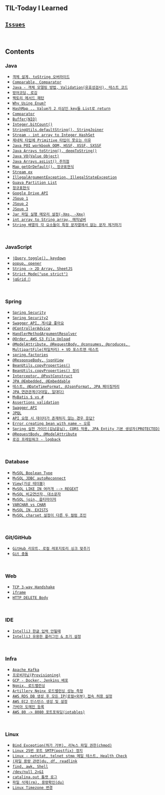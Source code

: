 ## TIL-Today I Learned
## [`Issues`](https://github.com/JuHyun419/TIL-TodayILearned/issues)

<br>

## Contents

### Java
  - [`객체 설계, toString 오버라이드`](https://github.com/JuHyun419/TIL-TodayILearned/issues/11)
  - [`Comparable, Comparator`](https://github.com/JuHyun419/TIL-TodayILearned/issues/13)
  - [`Java - 객체 모델링 방법, Validation(유효성검사), 테스트 코드`](https://github.com/JuHyun419/TIL-TodayILearned/issues/17)
  - [`방어코딩, 로깅`](https://github.com/JuHyun419/TIL-TodayILearned/issues/24)
  - [`팩토리 메서드 패턴`](https://github.com/JuHyun419/TIL-TodayILearned/issues/25)
  - [`Why Using Enum?`](https://github.com/JuHyun419/TIL-TodayILearned/issues/27)
  - [`HashMap .. Value가 2 이상인 key들 List로 return`](https://github.com/JuHyun419/TIL-TodayILearned/issues/31)
  - [`Comparator`](https://github.com/JuHyun419/TIL-TodayILearned/issues/38)
  - [`Buffer(NIO)`](https://github.com/JuHyun419/TIL-TodayILearned/issues/46)
  - [`Integer.bitCount()`](https://github.com/JuHyun419/TIL-TodayILearned/issues/47)
  - [`StringUtils.defaultString(), StringJoiner`](https://github.com/JuHyun419/TIL-TodayILearned/issues/49)
  - [`Stream - int array to Integer HashSet`](https://github.com/JuHyun419/TIL-TodayILearned/issues/50)
  - [`제네릭 타입에 Primitive 타입이 못오는 이유`](https://github.com/JuHyun419/TIL-TodayILearned/issues/57)
  - [`Java POI workbook OOM, HSSF, XSSF, SXSSF`](https://github.com/JuHyun419/TIL-TodayILearned/issues/64)
  - [`Java Arrays toString(), deepToString()`](https://github.com/JuHyun419/TIL-TodayILearned/issues/65)
  - [`Java VO(Value Object)`](https://github.com/JuHyun419/TIL-TodayILearned/issues/69)
  - [`Java Arrays.asList() 주의점`](https://github.com/JuHyun419/TIL-TodayILearned/issues/70)
  - [`Map getOrDefault(), 정규표현식`](https://github.com/JuHyun419/TIL-TodayILearned/issues/72)
  - [`Stream ex`](https://github.com/JuHyun419/TIL-TodayILearned/issues/75)
  - [`IllegalArgumentException, IllegalStateException`](https://github.com/JuHyun419/TIL-TodayILearned/issues/76)
  - [`Guava Partition List`](https://github.com/JuHyun419/TIL-TodayILearned/issues/77)
  - [`정규표현식`](https://github.com/JuHyun419/TIL-TodayILearned/issues/79)
  - [`Google Drive API`](https://github.com/JuHyun419/TIL-TodayILearned/issues/81)
  - [`JSoup 1`](https://github.com/JuHyun419/TIL-TodayILearned/issues/83)
  - [`JSoup 2`](https://github.com/JuHyun419/TIL-TodayILearned/issues/84)
  - [`JSoup 3`](https://github.com/JuHyun419/TIL-TodayILearned/issues/86)
  - [`Jar 파일 실행 메모리 설정(-Xms, -Xmx)`](https://github.com/JuHyun419/TIL-TodayILearned/issues/85)
  - [`int array to String array, 매직넘버`](https://github.com/JuHyun419/TIL-TodayILearned/issues/87)
  - [`String 배열의 각 요소들이 특정 문자열에서 없는 문자 제거하기`](https://github.com/JuHyun419/TIL-TodayILearned/issues/99)

<br>

### JavaScript
  - [`jQuery toggle(), keydown`](https://github.com/JuHyun419/TIL-TodayILearned/issues/24)
  - [`popup, opener`](https://github.com/JuHyun419/TIL-TodayILearned/issues/41)
  - [`String -> 2D Array, SheetJS`](https://github.com/JuHyun419/TIL-TodayILearned/issues/71)
  - [`Strict Mode("use strict")`](https://github.com/JuHyun419/TIL-TodayILearned/issues/79)
  - [`jqGrid 🤬`](https://github.com/JuHyun419/TIL-TodayILearned/issues/115)

<br>

### Spring
  - [`Spring Security`](https://github.com/JuHyun419/TIL-TodayILearned/issues/12)
  - [`Spring Security2`](https://github.com/JuHyun419/TIL-TodayILearned/issues/13)
  - [`Swagger API, 게시글 좋아요`](https://github.com/JuHyun419/TIL-TodayILearned/issues/20)
  - [`@ControllerAdvice`](https://github.com/JuHyun419/TIL-TodayILearned/issues/21)
  - [`HandlerMethodArgumentResolver`](https://github.com/JuHyun419/TIL-TodayILearned/issues/26)
  - [`@Order, AWS S3 File Upload`](https://github.com/JuHyun419/TIL-TodayILearned/issues/27)
  - [`@ModelAttribute, @RequestBody, @consumes, @produces, MultipartFile(파일처리) + VO 포스트맨 테스트`](https://github.com/JuHyun419/TIL-TodayILearned/issues/28)
  - [`spring.factories`](https://github.com/JuHyun419/TIL-TodayILearned/issues/34)
  - [`@ResponseBody, jsonView`](https://github.com/JuHyun419/TIL-TodayILearned/issues/42)
  - [`BeanUtils.copyProperties()`](https://github.com/JuHyun419/TIL-TodayILearned/issues/44)
  - [`BeanUtils.copyProperties() 정리`](https://github.com/JuHyun419/TIL-TodayILearned/issues/45)
  - [`Interceptor, @PostConstruct`](https://github.com/JuHyun419/TIL-TodayILearned/issues/58)
  - [`JPA @Embedded, @Embeddable`](https://github.com/JuHyun419/TIL-TodayILearned/issues/67)
  - [`테스트, @DateTimeFormat, @JsonFormat, JPA 페이징처리`](https://github.com/JuHyun419/TIL-TodayILearned/issues/73)
  - [`JPA 연관관계(다대일, 일대다)`](https://github.com/JuHyun419/TIL-TodayILearned/issues/86)
  - [`MyBatis $ vs #`](https://github.com/JuHyun419/TIL-TodayILearned/issues/95)
  - [`Assertions validation`](https://github.com/JuHyun419/TIL-TodayILearned/issues/103)
  - [`Swagger API`](https://github.com/JuHyun419/TIL-TodayILearned/issues/104)
  - [`JPQL`](https://github.com/JuHyun419/TIL-TodayILearned/issues/107)
  - [`API 요청 시 데이터가 존재하지 않는 경우 응답?`](https://github.com/JuHyun419/TIL-TodayILearned/issues/108)
  - [`Error creating bean with name ~ 오류`](https://github.com/JuHyun419/TIL-TodayILearned/issues/109)
  - [`Spring 실전 가이드(김남윤님), CORS 적용, JPA Entity 기본 생성자(PROTECTED)`](https://github.com/JuHyun419/TIL-TodayILearned/issues/113)
  - [`@RequestBody, @ModelAttribute`](https://github.com/JuHyun419/TIL-TodayILearned/issues/114)
  - [`로깅 프레임워크 - logback`](https://github.com/JuHyun419/TIL-TodayILearned/issues/118)

<br>

### Database
  - [`MySQL Boolean Type`](https://github.com/JuHyun419/TIL-TodayILearned/issues/20)
  - [`MySQL JDBC autoReconnect`](https://github.com/JuHyun419/TIL-TodayILearned/issues/29)
  - [`View(가상 테이블)`](https://github.com/JuHyun419/TIL-TodayILearned/issues/30)
  - [`MySQL LIKE IN 여러개 --> REGEXT`](https://github.com/JuHyun419/TIL-TodayILearned/issues/32)
  - [`MySQL 비교연산자, 대소문자`](https://github.com/JuHyun419/TIL-TodayILearned/issues/61)
  - [`MySQL join, 옵티마이저`](https://github.com/JuHyun419/TIL-TodayILearned/issues/66)
  - [`VARCHAR vs CHAR`](https://github.com/JuHyun419/TIL-TodayILearned/issues/82)
  - [`MySQL IN, EXISTS`](https://github.com/JuHyun419/TIL-TodayILearned/issues/90)
  - [`MySQL charset 설정이 다른 두 컬럼 조인`](https://github.com/JuHyun419/TIL-TodayILearned/issues/96)

<br>

### Git/GitHub
  - [`GitHub 리모트, 로컬 레포지토리 싱크 맞추기`](https://github.com/JuHyun419/TIL-TodayILearned/issues/29)
  - [`Git 충돌`](https://github.com/JuHyun419/TIL-TodayILearned/issues/102)

<br>

### Web
  - [`TCP 3-way Handshake`](https://github.com/JuHyun419/TIL-TodayILearned/issues/10)
  - [`iframe`](https://github.com/JuHyun419/TIL-TodayILearned/issues/44)
  - [`HTTP DELETE Body`](https://github.com/JuHyun419/TIL-TodayILearned/issues/106)
<br>

### IDE
  - [`IntelliJ 한글 입력 안될때`](https://github.com/JuHyun419/TIL-TodayILearned/issues/110)
  - [`IntelliJ 유용한 플러그인 & 초기 설정`](https://github.com/JuHyun419/TIL-TodayILearned/issues/117)

<br>

### Infra
  - [`Apache Kafka`](https://github.com/JuHyun419/TIL-TodayILearned/issues/33)
  - [`프로비저닝(Provisioning)`](https://github.com/JuHyun419/TIL-TodayILearned/issues/40)
  - [`GCP - Docker, Jenkins 배포`](https://github.com/JuHyun419/TIL-TodayILearned/issues/51)
  - [`Ngnix, 로드밸런싱`](https://github.com/JuHyun419/TIL-TodayILearned/issues/52)
  - [`Artillery Nginx 로드밸런싱 성능 측정`](https://github.com/JuHyun419/TIL-TodayILearned/issues/53)
  - [`AWS RDS DB 생성 후 모든 IP(로컬+외부) 접속 허용 설정`](https://github.com/JuHyun419/TIL-TodayILearned/issues/93)
  - [`AWS EC2 인스턴스 생성 및 설정`](https://github.com/JuHyun419/TIL-TodayILearned/issues/102)
  - [`가비아 도메인 등록`](https://github.com/JuHyun419/TIL-TodayILearned/issues/111)
  - [`AWS 80 -> 8080 포트포워딩(iptables)`](https://github.com/JuHyun419/TIL-TodayILearned/issues/112)

<br>

### Linux
  - [`Bind Exception(허가 거부), 리눅스 파일 권한(chmod)`](https://github.com/JuHyun419/TIL-TodayILearned/issues/14)
  - [`Linux 25번 포트 SMTP(postfix) 정지`](https://github.com/JuHyun419/TIL-TodayILearned/issues/15)
  - [`Linux - netstat, telnet stmp 메일 테스트, Health Check`](https://github.com/JuHyun419/TIL-TodayILearned/issues/16)
  - [`(파일 용량 관련)du, df, readlink`](https://github.com/JuHyun419/TIL-TodayILearned/issues/26)
  - [`find, awk, Shell`](https://github.com/JuHyun419/TIL-TodayILearned/issues/35)
  - [`/dev/null 2>&1`](https://github.com/JuHyun419/TIL-TodayILearned/issues/51)
  - [`catalina.out 톰캣 로그`](https://github.com/JuHyun419/TIL-TodayILearned/issues/56)
  - [`파일 삭제(rm), 용량확인(du)`](https://github.com/JuHyun419/TIL-TodayILearned/issues/68)
  - [`Linux Timezone 변경`](https://github.com/JuHyun419/TIL-TodayILearned/issues/73)

<br>
